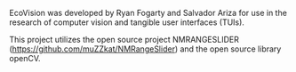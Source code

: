 EcoVision was developed by Ryan Fogarty and Salvador Ariza for use in the research of computer vision and tangible user interfaces (TUIs). 

This project utilizes the open source project NMRANGESLIDER (https://github.com/muZZkat/NMRangeSlider) and the open source library openCV.

